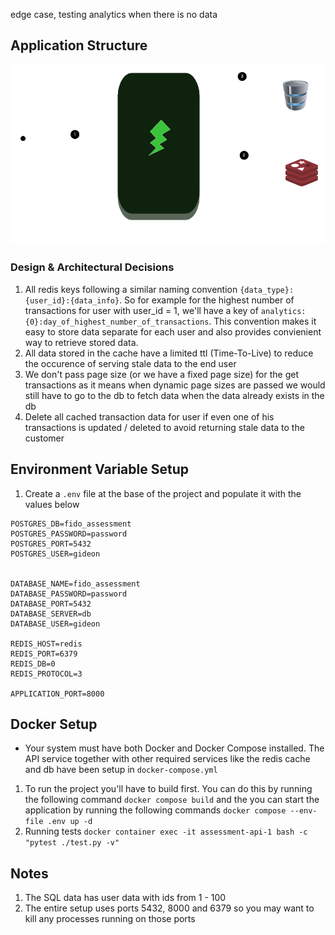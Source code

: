 edge case, testing analytics when there is no data
## Application Structure
![Application Diagram](./diagram.png)

### Design & Architectural Decisions
1. All redis keys following a similar naming convention `{data_type}:{user_id}:{data_info}`. So for example for the highest number of transactions for user with user_id = 1, we'll have a key of `analytics:{0}:day_of_highest_number_of_transactions`. This convention makes it easy to store data separate for each user and also provides convienient way to retrieve stored data.
2. All data stored in the cache have a limited ttl (Time-To-Live) to reduce the occurence of serving stale data to the end user
3. We don't pass page size (or we have a fixed page size) for the get transactions as it means when dynamic page sizes are passed we would still have to go to the db to fetch data when the data already exists in the db
4. Delete all cached transaction data for user if even one of his transactions is updated / deleted to avoid returning stale data to the customer


## Environment Variable Setup
1. Create a `.env` file at the base of the project and populate it with the values below

```
POSTGRES_DB=fido_assessment
POSTGRES_PASSWORD=password
POSTGRES_PORT=5432
POSTGRES_USER=gideon


DATABASE_NAME=fido_assessment
DATABASE_PASSWORD=password
DATABASE_PORT=5432
DATABASE_SERVER=db
DATABASE_USER=gideon

REDIS_HOST=redis
REDIS_PORT=6379
REDIS_DB=0
REDIS_PROTOCOL=3

APPLICATION_PORT=8000
```
## Docker Setup
- Your system must have both Docker and Docker Compose installed.
The API service together with other required services like the redis cache and db have been setup in `docker-compose.yml`
1. To run the project you'll have to build first. You can do this by running the following command `docker compose build` and the you can start the application by running the following commands `docker compose --env-file .env up -d`
2. Running tests `docker container exec -it assessment-api-1 bash -c "pytest ./test.py -v"`

## Notes
1. The SQL data has user data with ids from 1 - 100
2. The entire setup uses ports 5432, 8000 and 6379 so you may want to kill any processes running on those ports